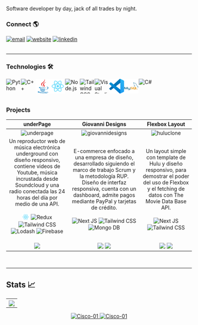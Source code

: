 Software developer by day, jack of all trades by night.

### Connect 🌎
[![email](https://img.shields.io/badge/Email-black?style=for-the-badge&logo=gmail&logoColor=white&labelColor=black)](mailto:giovcasle@gmail.com)
[![website](https://img.shields.io/badge/Portfolio-black?style=for-the-badge&logo=react&logoColor=white&labelColor=black)](https://cgcl-portfolio.web.app/)
[![linkedin](https://img.shields.io/badge/linkedin-black?style=for-the-badge&logo=linkedin&logoColor=white&labelColor=black)](https://www.linkedin.com/in/giovcasle/)
<br />
<br />

---
### Technologies 🛠
[<img align="left" alt="Python" width="40px" height="40px" src="https://brandslogos.com/wp-content/uploads/images/large/python-logo.png" />](https://github.com/Cisco-01)
[<img align="left" alt="C++" width="40px" height="40px" src="https://upload.wikimedia.org/wikipedia/commons/thumb/1/18/ISO_C%2B%2B_Logo.svg/1822px-ISO_C%2B%2B_Logo.svg.png" />](https://github.com/Cisco-01)
[<img align="left" alt="Java" width="40px" height="40px" src="https://raw.githubusercontent.com/devicons/devicon/master/icons/java/java-original.svg" />](https://github.com/Cisco-01)
[<img align="left" alt="React" width="40px" height="40px" src="https://raw.githubusercontent.com/github/explore/80688e429a7d4ef2fca1e82350fe8e3517d3494d/topics/react/react.png" />](https://github.com/Cisco-01)
[<img align="left" alt="Node.js" width="40px" height="40px" src="https://user-images.githubusercontent.com/68158625/111181059-a39a2200-85be-11eb-936e-f35d0c02ff0f.png" />](https://github.com/Cisco-01)
[<img align="left" alt="Tailwind CSS" width="40px" height="40px" src="https://upload.wikimedia.org/wikipedia/commons/d/d5/Tailwind_CSS_Logo.svg" />](https://github.com/Cisco-01)
[<img align="left" alt="Visual Studio" width="40px" height="40px" src="https://upload.wikimedia.org/wikipedia/commons/5/59/Visual_Studio_Icon_2019.svg" />](https://github.com/Cisco-01)
[<img align="left" alt="Visual Studio Code" width="40px" height="40px" src="https://raw.githubusercontent.com/github/explore/80688e429a7d4ef2fca1e82350fe8e3517d3494d/topics/visual-studio-code/visual-studio-code.png" />](https://github.com/Cisco-01)
[<img align="left" alt="mysql" width="40px" height="40px" src="https://raw.githubusercontent.com/devicons/devicon/master/icons/mysql/mysql-original-wordmark.svg" />](https://github.com/Cisco-01)
[<img align="left" alt="C#" width="40px" height="40px" src="https://www.freeiconspng.com/uploads/c-logo-icon-18.png" />](https://github.com/Cisco-01)

<br />
<br />
<br />

### Projects

| underPage | Giovanni Designs | Flexbox Layout |
|:------:|:---------:|:----------------------:|
| ![underpage](https://i.imgur.com/rAKhrkp.png) | ![giovannidesigns](https://i.imgur.com/w74NI54.png) | ![huluclone](https://i.imgur.com/MEvDpwi.png) |
| Un reproductor web de música electrónica underground con diseño responsivo, contiene videos de Youtube, música incrustada desde Soundcloud y una radio conectada las 24 horas del día por medio de una API.<br><br><img align="center" alt="React" width="20px" height="20px" src="https://raw.githubusercontent.com/github/explore/80688e429a7d4ef2fca1e82350fe8e3517d3494d/topics/react/react.png" /> <img align="center" alt="Redux" width="20px" height="20px" src="https://cdn.freebiesupply.com/logos/large/2x/redux-logo-png-transparent.png" /> <img align="center" alt="Tailwind CSS" width="20px" height="20px" src="https://upload.wikimedia.org/wikipedia/commons/d/d5/Tailwind_CSS_Logo.svg" /> <img align="center" alt="Lodash" width="20px" height="20px" src="https://cdn.freebiesupply.com/logos/large/2x/lodash-logo-png-transparent.png" /> <img align="center" alt="Firebase" width="20px" height="20px" src="https://cdn.freebiesupply.com/logos/large/2x/firebase-1-logo-png-transparent.png" /><br><br> | E-commerce enfocado a una empresa de diseño, desarrollado siguiendo el marco de trabajo Scrum y la metodología RUP. Diseño de interfaz responsiva, cuenta con un dashboard, admite pagos mediante PayPal y tarjetas de crédito.<br><br><img align="center" alt="Next JS" width="20px" height="20px" src="https://www.drupal.org/files/project-images/nextjs-icon-dark-background.png" /> <img align="center" alt="Tailwind CSS" width="20px" height="20px" src="https://upload.wikimedia.org/wikipedia/commons/d/d5/Tailwind_CSS_Logo.svg" /> <img align="center" alt="Mongo DB" width="20px" height="20px" src="https://cdn.worldvectorlogo.com/logos/mongodb-icon-1.svg" /> | Un layout simple con template de Hulu y diseño responsivo, para demostrar el poder del uso de Flexbox y el fetching de datos con The Movie Data Base API.<br><br><img align="center" alt="Next JS" width="20px" height="20px" src="https://seeklogo.com/images/N/next-js-logo-8FCFF51DD2-seeklogo.com.png" /> <img align="center" alt="Tailwind CSS" width="20px" height="20px" src="https://upload.wikimedia.org/wikipedia/commons/d/d5/Tailwind_CSS_Logo.svg" /> |
| <a href="https://underpage-raversound.web.app" target="_blank" rel="noopener noreferrer"><img src="https://img.shields.io/badge/🌐 Website-DC2626"></a> | <a href="https://github.com/Cisco-01/Design-Store-eCommerce"><img src="https://img.shields.io/badge/🔮 Repo-84CC16"></a> <a href="https://giovanni-designs.vercel.app" target="_blank" rel="noopener noreferrer"><img src="https://img.shields.io/badge/🌐 Website-1C1917"></a> | <a href="https://github.com/Cisco-01/hulu-clone-cgcl"><img src="https://img.shields.io/badge/🔮 Repo-15E47D"></a> <a href="https://hulu-clone-cgcl.vercel.app" target="_blank" rel="noopener noreferrer"><img src="https://img.shields.io/badge/🌐 Website-06202A"></a> |

<br />

---
## Stats 📈
<center>
  <!--a href="https://github.com/Cisco-01/github-readme-activity-graph" target="_blank" rel="noopener noreferrer"><img alt="Cisco-01's Activity Graph" src="https://activity-graph.herokuapp.com/graph?username=Cisco-01&bg_color=0D1117&color=38D252&line=1F6FEA&point=38D252&hide_border=true&hide_title=true&area=true&area_color=FEFEFE" /></a-->
  <table>
  <tr>
    <td>
      <img align="center" src="https://github-readme-streak-stats.herokuapp.com/?user=Cisco-01&hide_border=true&theme=github-dark"/>
    </td>
    <!--<td>
      <img align="center" src="https://github-readme-stats.vercel.app/api?username=Cisco-01&count_private=true&hide_border=true&bg_color=0D1117&text_color=38D252&title_color=FEFEFE&icon_color=f5b700&show_icons=true" />
    </td>-->
    <!--<td>
      <img align="center" src="https://github-readme-stats.vercel.app/api/top-langs?username=Cisco-01&show_icons=true&hide_border=true&bg_color=0D1117&text_color=38D252&icon_color=f5b700&title_color=FEFEFE&langs_count=10&locale=en&layout=compact" alt="Cisco-01" />       </td>-->
  </tr>
  </table>
  <a href="https://github.com/Cisco-01?tab=followers" target="_blank" rel="noopener noreferrer">
    <img src="https://img.shields.io/github/followers/Cisco-01?label=Followers&style=social" alt="Cisco-01">
    <img src="https://komarev.com/ghpvc/?username=Cisco-01&label=Profile%20views&style=flat&color=grey" alt="Cisco-01" />
  </a>

</center>
<br />
<!--
---
## Repos 🗃
[![Readme Card](https://github-readme-stats.vercel.app/api/pin/?username=Cisco-01&repo=Design-Store-eCommerce&hide_border=true&bg_color=0D1117&text_color=38D252&icon_color=f5b700&title_color=FEFEFE&show_owner=true)](https://github.com/Cisco-01/Design-Store-eCommerce)
[![Readme Card](https://github-readme-stats.vercel.app/api/pin/?username=Cisco-01&repo=hulu-clone-cgcl&hide_border=true&bg_color=0D1117&text_color=38D252&icon_color=f5b700&title_color=FEFEFE&show_owner=true)](https://github.com/Cisco-01/.vscodeSettings-in-JSON-format)
[![Readme Card](https://github-readme-stats.vercel.app/api/pin/?username=Cisco-01&repo=.vscodeSettings-in-JSON-format&hide_border=true&bg_color=0D1117&text_color=38D252&icon_color=f5b700&title_color=FEFEFE&show_owner=true)](https://github.com/Cisco-01/.vscodeSettings-in-JSON-format)

---
-->
[email]:mailto:giovcasle@gmail.com
[website]: https://cgcl-portfolio.web.app/
[linkedin]: https://www.linkedin.com/in/giovcasle/
[github]: https://github.com/Cisco-01
